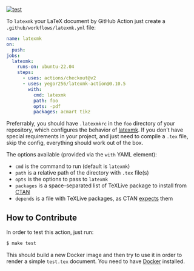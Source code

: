 [![test](https://github.com/yegor256/latexmk-action/actions/workflows/test.yml/badge.svg)](https://github.com/yegor256/latexmk-action/actions/workflows/test.yml)

To `latexmk` your LaTeX document by GitHub Action just 
create a `.github/workflows/latexmk.yml` file:

```yaml
name: latexmk
on:
  push:
jobs:
  latexmk:
    runs-on: ubuntu-22.04
    steps:
      - uses: actions/checkout@v2
      - uses: yegor256/latexmk-action@0.10.5
        with:
          cmd: latexmk
          path: foo
          opts: -pdf
          packages: acmart tikz
```

Preferrably, you should have `.latexmkrc` in the `foo` directory of your repository,
which configures the behavior of [latexmk](https://mg.readthedocs.io/latexmk.html).
If you don't have special requirements in your project, and just need to compile
a `.tex` file, skip the config, everything should work out of the box.

The options available (provided via the `with` YAML element):

  * `cmd` is the command to run (default is `latexmk`)
  * `path` is a relative path of the directory with `.tex` file(s)
  * `opts` is the options to pass to `latexmk`
  * `packages` is a space-separated list of TeXLive package to install from [CTAN](https://ctan.org)
  * `depends` is a file with TeXLive packages, as CTAN [expects](https://tex.stackexchange.com/questions/598653/how-tlmgr-understands-what-dependencies-to-install) them

## How to Contribute

In order to test this action, just run:

```bash
$ make test
```

This should build a new Docker image and then try to use it
in order to render a simple `test.tex` document. You need to have
[Docker](https://docs.docker.com/get-docker/) installed.
